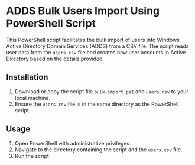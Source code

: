 # ADDS Bulk Users Import Using PowerShell Script

This PowerShell script facilitates the bulk import of users into Windows Active Directory Domain Services (ADDS) from a CSV file. The script reads user data from the `users.csv` file and creates new user accounts in Active Directory based on the details provided.

## Installation
1. Download or copy the script file `bulk-import.ps1` and `users.csv` to your local machine.
2. Ensure the `users.csv` file is in the same directory as the PowerShell script.

## Usage
1. Open PowerShell with administrative privileges.
2. Navigate to the directory containing the script and the `users.csv` file.
3. Run the script
